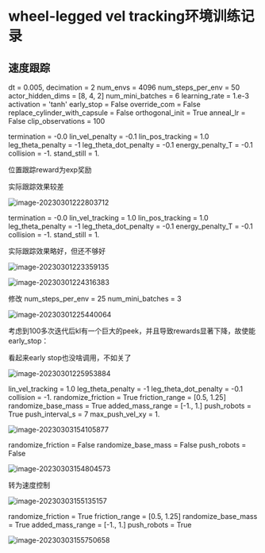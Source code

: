 # wheel-legged vel tracking环境训练记录



## 速度跟踪

dt = 0.005, decimation = 2
num_envs = 4096
num_steps_per_env = 50
actor_hidden_dims = [8, 4, 2]
num_mini_batches = 6
learning_rate = 1.e-3
activation = 'tanh'
early_stop = False
override_com = False
replace_cylinder_with_capsule = False
orthogonal_init = True
anneal_lr = False
clip_observations = 100

termination = -0.0
lin_vel_penalty = -0.1
lin_pos_tracking = 1.0
leg_theta_penalty = -1
leg_theta_dot_penalty = -0.1
energy_penalty_T = -0.1
collision = -1.
stand_still = 1.

位置跟踪reward为exp奖励

实际跟踪效果较差

![image-20230301222803712](http://hongxiwong-pic.oss-cn-beijing.aliyuncs.com/img/image-20230301222803712.png)

termination = -0.0
lin_vel_tracking = 1.0
lin_pos_tracking = 1.0
leg_theta_penalty = -1
leg_theta_dot_penalty = -0.1
energy_penalty_T = -0.1
collision = -1.
stand_still = 1.

实际跟踪效果略好，但还不够好

![image-20230301223359135](http://hongxiwong-pic.oss-cn-beijing.aliyuncs.com/img/image-20230301223359135.png)

![image-20230301224316383](https://hongxiwong-pic.oss-cn-beijing.aliyuncs.com/img/image-20230301224316383.png)

修改 num_steps_per_env = 25
num_mini_batches = 3

![image-20230301225440064](http://hongxiwong-pic.oss-cn-beijing.aliyuncs.com/img/image-20230301225440064.png)

考虑到100多次迭代后kl有一个巨大的peek，并且导致rewards显著下降，故使能early_stop：

看起来early stop也没啥调用，不如关了

![image-20230301225953884](http://hongxiwong-pic.oss-cn-beijing.aliyuncs.com/img/image-20230301225953884.png)

lin_vel_tracking = 1.0
leg_theta_penalty = -1
leg_theta_dot_penalty = -0.1
collision = -1.
randomize_friction = True
friction_range = [0.5, 1.25]
randomize_base_mass = True
added_mass_range = [-1., 1.]
push_robots = True
push_interval_s = 7
max_push_vel_xy = 1.

![image-20230303154105877](http://hongxiwong-pic.oss-cn-beijing.aliyuncs.com/img/image-20230303154105877.png)

randomize_friction = False
randomize_base_mass = False
push_robots = False

![image-20230303154804573](http://hongxiwong-pic.oss-cn-beijing.aliyuncs.com/img/image-20230303154804573.png)

转为速度控制

![image-20230303155135157](http://hongxiwong-pic.oss-cn-beijing.aliyuncs.com/img/image-20230303155135157.png)

randomize_friction = True
friction_range = [0.5, 1.25]
randomize_base_mass = True
added_mass_range = [-1., 1.]
push_robots = True

![image-20230303155750658](http://hongxiwong-pic.oss-cn-beijing.aliyuncs.com/img/image-20230303155750658.png)
